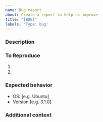 ```yaml
---
name: Bug report
about: Create a report to help us improve
title: "[BUG]"
labels: 'Type: bug'
---
```


### Description
<!-- A clear and concise description of what the bug is.-->

### To Reproduce
<!-- Steps to reproduce the behavior:-->
1.
2.

### Expected behavior
<!--A clear and concise description of what you expected to happen.-->

 - OS: [e.g. Ubuntu]
 - Version [e.g. 3.1.0]

### Additional context
<!--Add any other context about the problem here.-->
